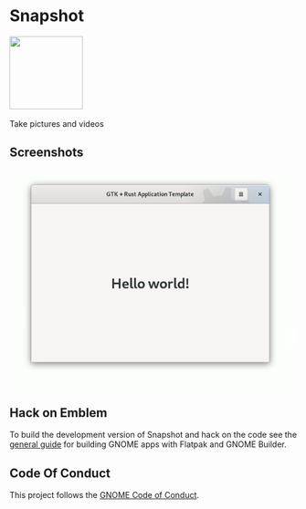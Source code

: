<!-- <a href="https://flathub.org/apps/details/org.gnome.World.Snapshot"> -->
<!-- <img src="https://flathub.org/assets/badges/flathub-badge-i-en.png" width="190px" /> -->
<!-- </a> -->

# Snapshot

<img src="https://gitlab.gnome.org/msandova/snapshot/raw/master/data/icons/org.gnome.World.Snapshot.svg" width="128px" height="128px" />
<p>Take pictures and videos</p>

## Screenshots

![screenshot](data/screenshots/screenshot1.png)

<!-- ## Getting in touch -->

<!-- If you have any questions regarding the use or development of Snashot, please join us on our [#snapshot:gnome.org](https://matrix.to/#/#snapshot:gnome.org) channel. -->

## Hack on Emblem

To build the development version of Snapshot and hack on the code
see the [general guide](https://wiki.gnome.org/Newcomers/BuildProject)
for building GNOME apps with Flatpak and GNOME Builder.

<!-- ## Translations -->

<!-- Helping to translate Snapshot or add support to a new language is very welcome. -->
<!-- You can find everything you need at: [l10n.gnome.org/module/snapshot/](https://l10n.gnome.org/module/snapshot/) -->

## Code Of Conduct

This project follows the [GNOME Code of Conduct](https://wiki.gnome.org/Foundation/CodeOfConduct).
